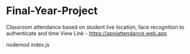 # Final-Year-Project

Classroom attendance based on student live location, face recognition to authenticate and time
View Link - https://apniattendance.web.app

nodemod index.js
